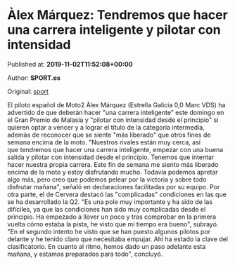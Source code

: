 
# Àlex Márquez: Tendremos que hacer una carrera inteligente y pilotar con intensidad

Published at: **2019-11-02T11:52:08+00:00**

Author: **SPORT.es**

Original: [sport](https://www.sport.es/es/noticias/motor/moto2/alex-marquez-tendremos-que-hacer-una-carrera-inteligente-pilotar-con-intensidad-7711322)

El piloto español de Moto2 Àlex Márquez (Estrella Galicia 0,0 Marc VDS) ha advertido de que deberán hacer "una carrera inteligente" este domingo en el Gran Premio de Malasia y "pilotar con intensidad desde el principio" si quieren optar a vencer y a lograr el título de la categoría intermedia, además de reconocer que se siente "más liberado" que otros fines de semana encima de la moto.
"Nuestros rivales están muy cerca, así que tendremos que hacer una carrera inteligente, empezar con una buena salida y pilotar con intensidad desde el principio. Tenemos que intentar hacer nuestra propia carrera. Este fin de semana me siento más liberado encima de la moto y estoy disfrutando mucho. Todavía podemos apretar algo más, pero creo que podemos pelear por la victoria y sobre todo disfrutar mañana", señaló en declaraciones facilitadas por su equipo.
Por otra parte, el de Cervera destacó las "complicadas" condiciones en las que se ha desarrollado la Q2. "Es una pole muy importante y ha sido de las difíciles, ya que las condiciones han sido muy complicadas desde el principio. Ha empezado a llover un poco y tras comprobar en la primera vuelta cómo estaba la pista, he visto que mi tiempo era bueno", subrayó.
"En el segundo intento he visto que se han puesto algunos pilotos por delante y he tenido claro que necesitaba empujar. Ahí ha estado la clave del clasificatorio. En cuanto al ritmo, hemos dado un paso adelante esta mañana, y estamos preparados para todo", concluyó.
